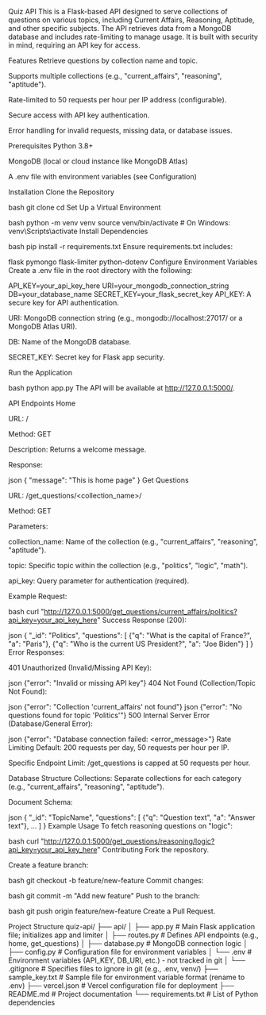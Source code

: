 Quiz API
This is a Flask-based API designed to serve collections of questions on various topics, including Current Affairs, Reasoning, Aptitude, and other specific subjects. The API retrieves data from a MongoDB database and includes rate-limiting to manage usage. It is built with security in mind, requiring an API key for access.

Features
Retrieve questions by collection name and topic.

Supports multiple collections (e.g., "current_affairs", "reasoning", "aptitude").

Rate-limited to 50 requests per hour per IP address (configurable).

Secure access with API key authentication.

Error handling for invalid requests, missing data, or database issues.

Prerequisites
Python 3.8+

MongoDB (local or cloud instance like MongoDB Atlas)

A .env file with environment variables (see Configuration)

Installation
Clone the Repository

bash
git clone <repository-url>
cd <repository-folder>
Set Up a Virtual Environment

bash
python -m venv venv
source venv/bin/activate  # On Windows: venv\Scripts\activate
Install Dependencies

bash
pip install -r requirements.txt
Ensure requirements.txt includes:

flask
pymongo
flask-limiter
python-dotenv
Configure Environment Variables Create a .env file in the root directory with the following:

API_KEY=your_api_key_here
URI=your_mongodb_connection_string
DB=your_database_name
SECRET_KEY=your_flask_secret_key
API_KEY: A secure key for API authentication.

URI: MongoDB connection string (e.g., mongodb://localhost:27017/ or a MongoDB Atlas URI).

DB: Name of the MongoDB database.

SECRET_KEY: Secret key for Flask app security.

Run the Application

bash
python app.py
The API will be available at http://127.0.0.1:5000/.

API Endpoints
Home

URL: /

Method: GET

Description: Returns a welcome message.

Response:

json
{
  "message": "This is home page"
}
Get Questions

URL: /get_questions/<collection_name>/<topic>

Method: GET

Parameters:

collection_name: Name of the collection (e.g., "current_affairs", "reasoning", "aptitude").

topic: Specific topic within the collection (e.g., "politics", "logic", "math").

api_key: Query parameter for authentication (required).

Example Request:

bash
curl "http://127.0.0.1:5000/get_questions/current_affairs/politics?api_key=your_api_key_here"
Success Response (200):

json
{
  "_id": "Politics",
  "questions": [
    {"q": "What is the capital of France?", "a": "Paris"},
    {"q": "Who is the current US President?", "a": "Joe Biden"}
  ]
}
Error Responses:

401 Unauthorized (Invalid/Missing API Key):

json
{"error": "Invalid or missing API key"}
404 Not Found (Collection/Topic Not Found):

json
{"error": "Collection 'current_affairs' not found"}
json
{"error": "No questions found for topic 'Politics'"}
500 Internal Server Error (Database/General Error):

json
{"error": "Database connection failed: <error_message>"}
Rate Limiting
Default: 200 requests per day, 50 requests per hour per IP.

Specific Endpoint Limit: /get_questions is capped at 50 requests per hour.

Database Structure
Collections: Separate collections for each category (e.g., "current_affairs", "reasoning", "aptitude").

Document Schema:

json
{
  "_id": "TopicName",
  "questions": [
    {"q": "Question text", "a": "Answer text"},
    ...
  ]
}
Example Usage
To fetch reasoning questions on "logic":

bash
curl "http://127.0.0.1:5000/get_questions/reasoning/logic?api_key=your_api_key_here"
Contributing
Fork the repository.

Create a feature branch:

bash
git checkout -b feature/new-feature
Commit changes:

bash
git commit -m "Add new feature"
Push to the branch:

bash
git push origin feature/new-feature
Create a Pull Request.

Project Structure
quiz-api/
├── api/
│   ├── app.py              # Main Flask application file; initializes app and limiter
│   ├── routes.py           # Defines API endpoints (e.g., home, get_questions)
│   ├── database.py         # MongoDB connection logic
│   ├── config.py           # Configuration file for environment variables 
│   └── .env                # Environment variables (API_KEY, DB_URI, etc.) - not tracked in git
│   └── .gitignore          # Specifies files to ignore in git (e.g., .env, venv/)
├── sample_key.txt          # Sample file for environment variable format (rename to .env)
├── vercel.json             # Vercel configuration file for deployment
├── README.md               # Project documentation
└── requirements.txt        # List of Python dependencies